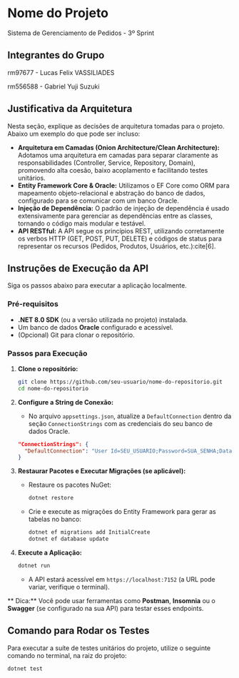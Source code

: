 # Nome do Projeto

Sistema de Gerenciamento de Pedidos - 3º Sprint

##  Integrantes do Grupo
rm97677 - Lucas Felix VASSILIADES

rm556588 - Gabriel Yuji Suzuki 

##  Justificativa da Arquitetura

Nesta seção, explique as decisões de arquitetura tomadas para o projeto. Abaixo um exemplo do que pode ser incluso:

*   **Arquitetura em Camadas (Onion Architecture/Clean Architecture):** Adotamos uma arquitetura em camadas para separar claramente as responsabilidades (Controller, Service, Repository, Domain), promovendo alta coesão, baixo acoplamento e facilitando testes unitários.
*   **Entity Framework Core & Oracle:** Utilizamos o EF Core como ORM para mapeamento objeto-relacional e abstração do banco de dados, configurado para se comunicar com um banco Oracle.
*   **Injeção de Dependência:** O padrão de injeção de dependência é usado extensivamente para gerenciar as dependências entre as classes, tornando o código mais modular e testável.
*   **API RESTful:** A API segue os princípios REST, utilizando corretamente os verbos HTTP (GET, POST, PUT, DELETE) e códigos de status para representar os recursos (Pedidos, Produtos, Usuários, etc.):cite[6].

##  Instruções de Execução da API

Siga os passos abaixo para executar a aplicação localmente.

### Pré-requisitos
*   **.NET 8.0 SDK** (ou a versão utilizada no projeto) instalada.
*   Um banco de dados **Oracle** configurado e acessível.
*   (Opcional) Git para clonar o repositório.

### Passos para Execução
1.  **Clone o repositório:**
    ```bash
    git clone https://github.com/seu-usuario/nome-do-repositorio.git
    cd nome-do-repositorio
    ```

2.  **Configure a String de Conexão:**
    *   No arquivo `appsettings.json`, atualize a `DefaultConnection` dentro da seção `ConnectionStrings` com as credenciais do seu banco de dados Oracle.
    ```json
    "ConnectionStrings": {
      "DefaultConnection": "User Id=SEU_USUARIO;Password=SUA_SENHA;Data Source=(DESCRIPTION=(ADDRESS=(PROTOCOL=TCP)(HOST=oracle.fiap.com.br)(PORT=1521))(CONNECT_DATA=(SID=ORCL)));"
    }
    ```

3.  **Restaurar Pacotes e Executar Migrações (se aplicável):**
    *   Restaure os pacotes NuGet:
        ```bash
        dotnet restore
        ```
    *   Crie e execute as migrações do Entity Framework para gerar as tabelas no banco:
        ```bash
        dotnet ef migrations add InitialCreate
        dotnet ef database update
        ```

4.  **Execute a Aplicação:**
    ```bash
    dotnet run
    ```
    *   A API estará acessível em `https://localhost:7152` (a URL pode variar, verifique o terminal).

** Dica:** Você pode usar ferramentas como **Postman**, **Insomnia** ou o **Swagger** (se configurado na sua API) para testar esses endpoints.

##  Comando para Rodar os Testes

Para executar a suíte de testes unitários do projeto, utilize o seguinte comando no terminal, na raiz do projeto:

```bash
dotnet test
